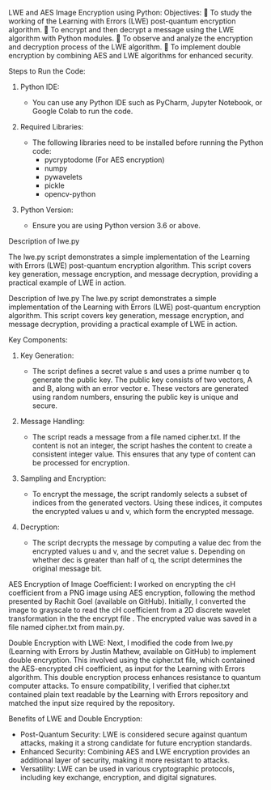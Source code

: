  LWE and AES Image Encryption using Python:
Objectives:
	To study the working of the Learning with Errors (LWE) post-quantum encryption algorithm.
	 To encrypt and then decrypt a message using the LWE algorithm with Python modules.
	 To observe and analyze the encryption and decryption process of the LWE algorithm.
	 To implement double encryption by combining AES and LWE algorithms for enhanced security.

Steps to Run the Code:
1. Python IDE:
   - You can use any Python IDE such as PyCharm, Jupyter Notebook, or Google Colab to run the code.

2. Required Libraries:
   - The following libraries need to be installed before running the Python code:
     - pycryptodome (For AES encryption)
     - numpy
     - pywavelets
     - pickle
     - opencv-python

3. Python Version:
   - Ensure you are using Python version 3.6 or above.

 Description of lwe.py

The lwe.py script demonstrates a simple implementation of the Learning with Errors (LWE) post-quantum encryption algorithm. This script covers key generation, message encryption, and message decryption, providing a practical example of LWE in action.

 Description of lwe.py
The lwe.py script demonstrates a simple implementation of the Learning with Errors (LWE) post-quantum encryption algorithm. This script covers key generation, message encryption, and message decryption, providing a practical example of LWE in action.

Key Components:
1. Key Generation:
   - The script defines a secret value s and uses a prime number q to generate the public key. The public key consists of two vectors, A and B, along with an error vector e. These vectors are generated using random numbers, ensuring the public key is unique and secure.

2. Message Handling:
   - The script reads a message from a file named cipher.txt. If the content is not an integer, the script hashes the content to create a consistent integer value. This ensures that any type of content can be processed for encryption.

3. Sampling and Encryption:
   - To encrypt the message, the script randomly selects a subset of indices from the generated vectors. Using these indices, it computes the encrypted values u and v, which form the encrypted message.

4. Decryption:
   - The script decrypts the message by computing a value dec from the encrypted values u and v, and the secret value s. Depending on whether dec is greater than half of q, the script determines the original message bit.

 AES Encryption of Image Coefficient:
I worked on encrypting the cH coefficient from a PNG image using AES encryption, following the method presented by Rachit Goel (available on GitHub). Initially, I converted the image to grayscale to read the cH coefficient from a 2D discrete wavelet transformation in the the encrypt file . The encrypted value was saved in a file named cipher.txt from main.py. 

 Double Encryption with LWE: 
Next, I modified the code from lwe.py (Learning with Errors by Justin Mathew, available on GitHub) to implement double encryption. This involved using the cipher.txt file, which contained the AES-encrypted cH coefficient, as input for the Learning with Errors algorithm. This double encryption process enhances resistance to quantum computer attacks.
To ensure compatibility, I verified that cipher.txt contained plain text readable by the Learning with Errors repository and matched the input size required by the repository.

 Benefits of LWE and Double Encryption:
- Post-Quantum Security: LWE is considered secure against quantum attacks, making it a strong candidate for future encryption standards.
- Enhanced Security: Combining AES and LWE encryption provides an additional layer of security, making it more resistant to attacks.
- Versatility: LWE can be used in various cryptographic protocols, including key exchange, encryption, and digital signatures.
